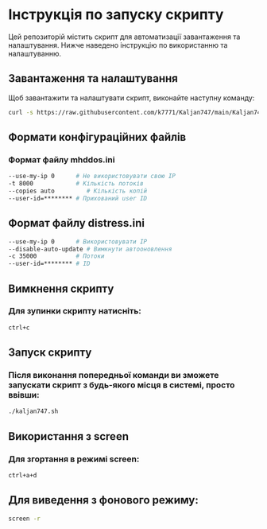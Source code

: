# Інструкція по запуску скрипту

Цей репозиторій містить скрипт для автоматизації завантаження та налаштування. Нижче наведено інструкцію по використанню та налаштуванню.

## Завантаження та налаштування

Щоб завантажити та налаштувати скрипт, виконайте наступну команду:

```bash
curl -s https://raw.githubusercontent.com/k7771/Kaljan747/main/Kaljan747.sh | sed 's/\r//' > /usr/local/bin/kaljan && chmod +x /usr/local/bin/kaljan
```
## Формати конфігураційних файлів
### Формат файлу mhddos.ini
```bash
--use-my-ip 0      # Не використовувати свою IP
-t 8000            # Кількість потоків
--copies auto         # Кількість копій
--user-id=******** # Прихований user ID
```
## Формат файлу distress.ini
```bash
--use-my-ip 0      # Використовувати IP
--disable-auto-update # Вимкнути автооновлення
-c 35000           # Потоки
--user-id=******** # ID
```
## Вимкнення скрипту
### Для зупинки скрипту натисніть:
```bash
ctrl+c
```
## Запуск скрипту
### Після виконання попередньої команди ви зможете запускати скрипт з будь-якого місця в системі, просто ввівши:
```bash
./kaljan747.sh
```
## Використання з screen
### Для згортання в режимі screen:
```bash
ctrl+a+d
```
## Для виведення з фонового режиму:
```bash
screen -r
```
